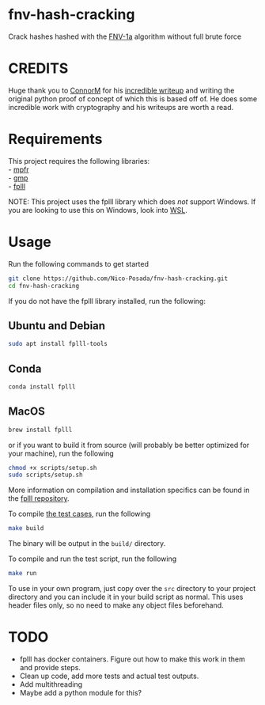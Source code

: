 # fnv-hash-cracking
Crack hashes hashed with the [FNV-1a](https://en.wikipedia.org/wiki/Fowler–Noll–Vo_hash_function#FNV-1a_hash) algorithm without full brute force

# CREDITS
Huge thank you to [ConnorM](https://connor-mccartney.github.io) for his [incredible writeup](https://connor-mccartney.github.io/cryptography/other/Trying-to-crack-COD-FNV-hashes) and writing the original python proof of concept of which this is based off of. He does some incredible work with cryptography and his writeups are worth a read.

# Requirements
This project requires the following libraries:<br/>
    - [mpfr](https://www.mpfr.org)<br/>
    - [gmp](https://gmplib.org)<br/>
    - [fplll](https://github.com/fplll/fplll)<br/>
    
NOTE: This project uses the fplll library which does *not* support Windows. If you are looking to use this on Windows, look into [WSL](https://learn.microsoft.com/en-us/windows/wsl/install).

# Usage
Run the following commands to get started
```bash
git clone https://github.com/Nico-Posada/fnv-hash-cracking.git
cd fnv-hash-cracking
```

If you do not have the fplll library installed, run the following:
## Ubuntu and Debian
```bash
sudo apt install fplll-tools
```

## Conda
```bash
conda install fplll
```

## MacOS
```bash
brew install fplll
```

or if you want to build it from source (will probably be better optimized for your machine), run the following
```bash
chmod +x scripts/setup.sh
sudo scripts/setup.sh
```

More information on compilation and installation specifics can be found in the [fplll repository](https://github.com/fplll/fplll?tab=readme-ov-file#compilation).

To compile [the test cases](src/main.cpp), run the following
```bash
make build
```
The binary will be output in the `build/` directory.

To compile and run the test script, run the following 
```bash
make run
```

To use in your own program, just copy over the `src` directory to your project directory and you can include it in your build script as normal. This uses header files only, so no need to make any object files beforehand.

# TODO
- fplll has docker containers. Figure out how to make this work in them and provide steps.
- Clean up code, add more tests and actual test outputs.
- Add multithreading
- Maybe add a python module for this?